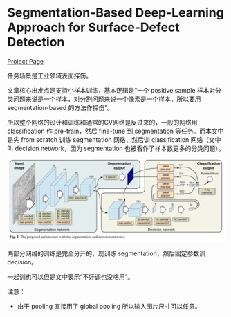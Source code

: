 # Segmentation-Based Deep-Learning Approach for Surface-Defect Detection
[Project Page](https://www.vicos.si/research/surface-defect-detection/industrial-surfaces/)

任务场景是工业领域表面探伤。

文章核心出发点是支持小样本训练，基本逻辑是“一个 positive sample 样本对分类问题来说是一个样本，对分割问题来说一个像素是一个样本，所以要用 segmentation-based 的方法作探伤”。

所以整个网络的设计和训练和通常的CV网络是反过来的，一般的网络用 classification 作 pre-train，然后 fine-tune 到 segmentation 等任务。而本文中是先 from scratch 训练 segmentation 网络，然后训 classification 网络（文中叫 decision network，因为 segmentation 也被看作了样本数更多的分类问题）。

![](../imgs/defect_dection_two_stage.png)

两部分网络的训练是完全分开的，现训练 segmentation，然后固定参数训 decision。

一起训也可以但是文中表示“不好调也没啥用”。

注意：
- 由于 pooling 直接用了 global pooling 所以输入图片尺寸可以任意。
